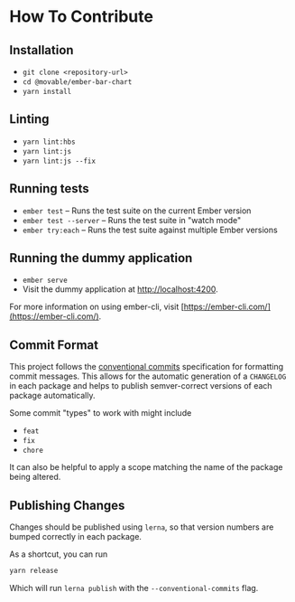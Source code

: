 # How To Contribute

## Installation

- `git clone <repository-url>`
- `cd @movable/ember-bar-chart`
- `yarn install`

## Linting

- `yarn lint:hbs`
- `yarn lint:js`
- `yarn lint:js --fix`

## Running tests

- `ember test` – Runs the test suite on the current Ember version
- `ember test --server` – Runs the test suite in "watch mode"
- `ember try:each` – Runs the test suite against multiple Ember versions

## Running the dummy application

- `ember serve`
- Visit the dummy application at [http://localhost:4200](http://localhost:4200).

For more information on using ember-cli, visit [https://ember-cli.com/](https://ember-cli.com/).

## Commit Format

This project follows the [conventional commits](https://www.conventionalcommits.org/en/v1.0.0/) specification for formatting commit messages. This allows for the automatic generation of a `CHANGELOG` in each package and helps to publish semver-correct versions of each package automatically.

Some commit "types" to work with might include

- `feat`
- `fix`
- `chore`

It can also be helpful to apply a scope matching the name of the package being altered.

## Publishing Changes

Changes should be published using `lerna`, so that version numbers are bumped correctly in each package.

As a shortcut, you can run

```bash
yarn release
```

Which will run `lerna publish` with the `--conventional-commits` flag.
